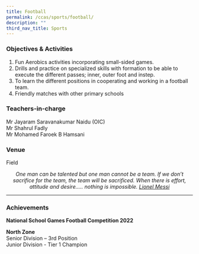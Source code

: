 ```yaml
---
title: Football
permalink: /ccas/sports/football/
description: ""
third_nav_title: Sports
---
```

### Objectives &amp; Activities

1.  Fun Aerobics activities incorporating small-sided games.
2.  Drills and practice on specialized skills with formation to be able to execute the different passes; inner, outer foot and instep.
3.  To learn the different positions in cooperating and working in a football team.
4.  Friendly matches with other primary schools

### Teachers-in-charge

Mr Jayaram Saravanakumar Naidu (OIC) <br>
Mr Shahrul Fadly <br>
Mr Mohamed Faroek B Hamsani

### Venue

Field

<center><i>One man can be talented but one man cannot be a team. If we don’t sacrifice for the team, the team will be sacrificed. When there is effort, attitude and desire….. nothing is impossible. <u>Lionel Messi</u></i></center>

***

### Achievements

**National School Games Football Competition 2022**

**North Zone** <br>
Senior Division – 3rd&nbsp;Position <br>
Junior Division - Tier 1 Champion